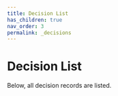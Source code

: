 ```yaml
---
title: Decision List
has_children: true
nav_order: 3
permalink: _decisions
---
```

# Decision List

Below, all decision records are listed.
